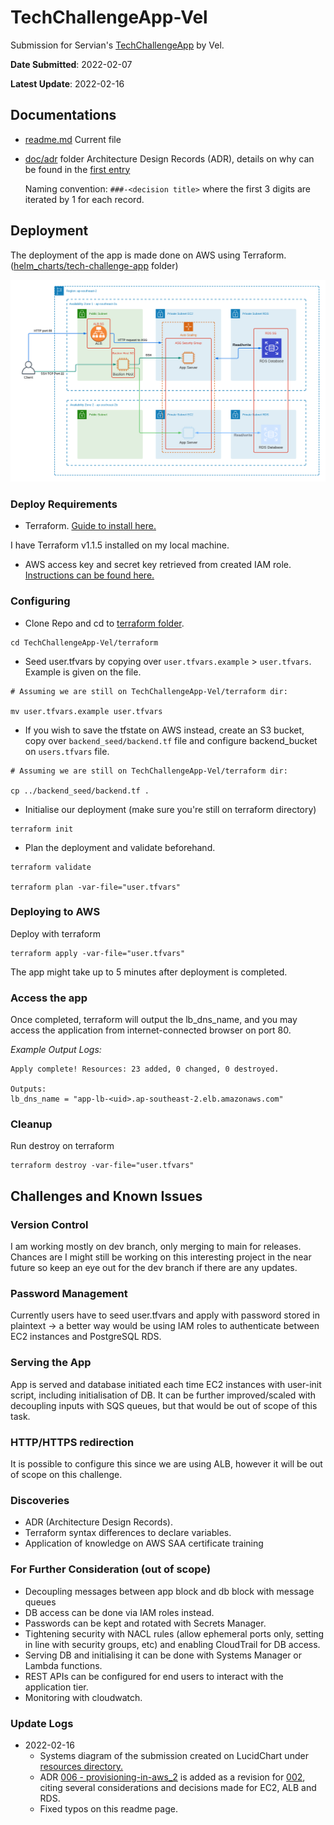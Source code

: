# TechChallengeApp-Vel
Submission for Servian's [TechChallengeApp](https://github.com/servian/TechChallengeApp) by Vel. 

**Date Submitted**: 2022-02-07

**Latest Update**: 2022-02-16

## Documentations

- [readme.md](readme.md)
  Current file

- [doc/adr](doc/adr) folder
  Architecture Design Records (ADR), details on why can be found in the [first entry](doc/adr/0001-record-architecture-decisions.md)

  Naming convention: `###-<decision title>` where the first 3 digits are iterated by 1 for each record.

## Deployment

The deployment of the app is made done on AWS using Terraform. ([helm_charts/tech-challenge-app](helm_charts/tech-challenge-app) folder)

![system-diagram](./resources/sys-diagram-v1.png)

### Deploy Requirements

- Terraform. [Guide to install here.](https://learn.hashicorp.com/tutorials/terraform/install-cli)

I have Terraform v1.1.5 installed on my local machine.

- AWS access key and secret key retrieved from created IAM role. [Instructions can be found here.](./guides/aws.md) 


### Configuring

- Clone Repo and cd to [terraform folder](./terraform/).

```
cd TechChallengeApp-Vel/terraform
```
- Seed user.tfvars by copying over `user.tfvars.example` > `user.tfvars`. Example is given on the file.

```
# Assuming we are still on TechChallengeApp-Vel/terraform dir:

mv user.tfvars.example user.tfvars
```

- If you wish to save the tfstate on AWS instead, create an S3 bucket, copy over `backend_seed/backend.tf` file and configure backend_bucket on `users.tfvars` file.

```
# Assuming we are still on TechChallengeApp-Vel/terraform dir: 

cp ../backend_seed/backend.tf .
```

- Initialise our deployment (make sure you're still on terraform directory)

```
terraform init
```

- Plan the deployment and validate beforehand.

```
terraform validate

terraform plan -var-file="user.tfvars"
```

### Deploying to AWS

Deploy with terraform 

```
terraform apply -var-file="user.tfvars"
```

The app might take up to 5 minutes after deployment is completed.

### Access the app

Once completed, terraform will output the lb_dns_name, and you may access the application from internet-connected browser on port 80.

*Example Output Logs:* 

```
Apply complete! Resources: 23 added, 0 changed, 0 destroyed.

Outputs: 
lb_dns_name = "app-lb-<uid>.ap-southeast-2.elb.amazonaws.com"
```

### Cleanup

Run destroy on terraform
```
terraform destroy -var-file="user.tfvars"
```

## Challenges and Known Issues

### Version Control

I am working mostly on dev branch, only merging to main for releases. Chances are I might still be working on this interesting project in the near future so keep an eye out for the dev branch if there are any updates.

### Password Management

Currently users have to seed user.tfvars and apply with password stored in plaintext -> a better way would be using IAM roles to authenticate between EC2 instances and PostgreSQL RDS.

### Serving the App

App is served and database initiated each time EC2 instances with user-init script, including initialisation of DB.
It can be further improved/scaled with decoupling inputs with SQS queues, but that would be out of scope of this task.

### HTTP/HTTPS redirection

It is possible to configure this since we are using ALB, however it will be out of scope on this challenge.

### Discoveries

- ADR (Architecture Design Records).
- Terraform syntax differences to declare variables.
- Application of knowledge on AWS SAA certificate training 

### For Further Consideration (out of scope)

- Decoupling messages between app block and db block with message queues
- DB access can be done via IAM roles instead.
- Passwords can be kept and rotated with Secrets Manager.
- Tightening security with NACL rules (allow ephemeral ports only, setting in line with security groups, etc) and enabling CloudTrail for DB access.
- Serving DB and initialising it can be done with Systems Manager or Lambda functions.
- REST APIs can be configured for end users to interact with the application tier. 
- Monitoring with cloudwatch.

### Update Logs
- 2022-02-16 
  - Systems diagram of the submission created on LucidChart under [resources directory.](./resources/sys-diagram-v1.png)
  - ADR [006 - provisioning-in-aws_2](./doc/adr/006-provisionining-in-aws_2.md) is added as a revision for [002](./doc/adr/002-provisionining-in-aws.md), citing several considerations and decisions made for EC2, ALB and RDS.
  - Fixed typos on this readme page.
